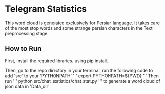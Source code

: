# Telegram Statistics
This word cloud is generated exclusively for Persian language.
It takes care of the most stop words and some strange persian characters in the Text preprocessing stage.

## How to Run
First, install the required libraries، using pip install.

Then, go to the repo directory in your terminal, run the following code to add 'src' to your 'PYTHONPATH'
'''
export PYTHONPATH=${PWD} 
'''
Then run
'''
python src/chat_statistics/chat_stat.py
'''
to generate a word cloud of json data in 'Data_dir'


